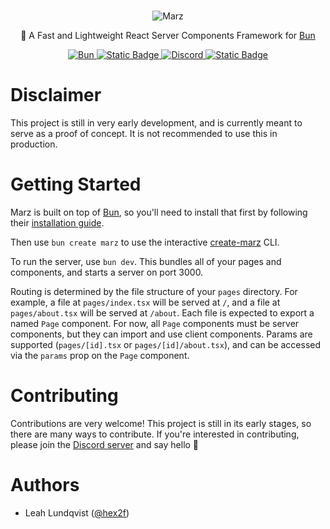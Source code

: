 <br/>
<p align="center">
	<picture>
		<img src="https://raw.githubusercontent.com/hex2f/marz/main/banner.png" alt="Marz">
	</picture>
</p>

<p align="center">
	🚀 A Fast and Lightweight React Server Components Framework for <a href="https://bun.sh/">Bun</a>
</p>

<p align="center">
	<a aria-label="Bun" href="https://bun.sh/">
		<img alt="Bun" src="https://img.shields.io/badge/Built_For-Bun-%23f9f1e1?style=for-the-badge&logo=bun&logoColor=%23f9f1e1">
	</a>
	<a aria-label="License" href="https://github.com/hex2f/marz/blob/main/LICENSE">
		<img alt="Static Badge" src="https://img.shields.io/badge/License-MIT-green?style=for-the-badge">
	</a>
	<a aria-label="Discord" href="https://discord.gg/M6mS2cwXag">
		<img alt="Discord" src="https://img.shields.io/discord/1151245976275800114?style=for-the-badge&logo=discord&logoColor=white&label=Discord&color=%235865F2">
	</a>
	<a aria-label="Sponsor" href="https://github.com/sponsors/hex2f">
		<img alt="Static Badge" src="https://img.shields.io/badge/Sponsor-%23EA4AAA?style=for-the-badge&logo=githubsponsors&logoColor=white">
	</a>
</p>

# Disclaimer

This project is still in very early development, and is currently meant to serve as a proof of concept. It is not recommended to use this in production.

# Getting Started

Marz is built on top of [Bun](https://bun.sh/), so you'll need to install that first by following their [installation guide](https://bun.sh/docs/installation).

Then use `bun create marz` to use the interactive [create-marz](https://github.com/hex2f/marz/tree/main/packages/create-marz) CLI.

To run the server, use `bun dev`. This bundles all of your pages and components, and starts a server on port 3000.

Routing is determined by the file structure of your `pages` directory. For example, a file at `pages/index.tsx` will be served at `/`, and a file at `pages/about.tsx` will be served at `/about`. Each file is expected to export a named `Page` component. For now, all `Page` components must be server components, but they can import and use client components. Params are supported (`pages/[id].tsx` or `pages/[id]/about.tsx`), and can be accessed via the `params` prop on the `Page` component.

# Contributing

Contributions are very welcome! This project is still in its early stages, so there are many ways to contribute. If you're interested in contributing, please join the [Discord server](https://discord.gg/M6mS2cwXag) and say hello 👋

# Authors

* Leah Lundqvist ([@hex2f](https://github.com/hex2f))